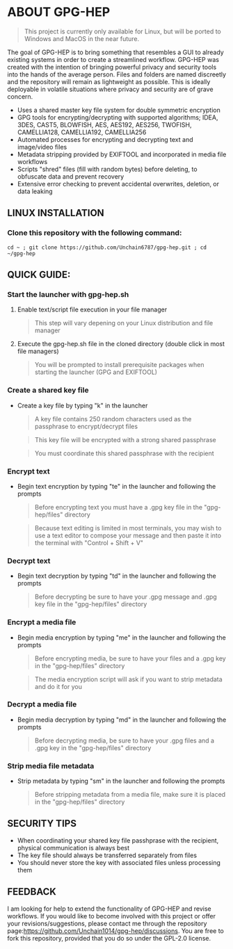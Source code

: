 # ABOUT GPG-HEP
> This project is currently only available for Linux, but will be ported to Windows and MacOS in the near future.

The goal of GPG-HEP is to bring something that resembles a GUI to already existing systems in order to create a streamlined workflow. GPG-HEP was created with the intention of bringing powerful privacy and security tools into the hands of the average person. Files and folders are named discreetly and the repository will remain as lightweight as possible. This is ideally deployable in volatile situations where privacy and security are of grave concern.

- Uses a shared master key file system for double symmetric encryption
- GPG tools for encrypting/decrypting with supported algorithms; IDEA, 3DES, CAST5, BLOWFISH, AES, AES192, AES256, TWOFISH, CAMELLIA128, CAMELLIA192, CAMELLIA256
- Automated processes for encrypting and decrypting text and image/video files
- Metadata stripping provided by EXIFTOOL and incorporated in media file workflows
- Scripts "shred" files (fill with random bytes) before deleting, to obfuscate data and prevent recovery
- Extensive error checking to prevent accidental overwrites, deletion, or data leaking

## LINUX INSTALLATION
### Clone this repository with the following command:
```
cd ~ ; git clone https://github.com/Unchain6787/gpg-hep.git ; cd ~/gpg-hep
```
## QUICK GUIDE:
### Start the launcher with gpg-hep.sh
1. Enable text/script file execution in your file manager
   > This step will vary depening on your Linux distribution and file manager
2. Execute the gpg-hep.sh file in the cloned directory (double click in most file managers)
   > You will be prompted to install prerequisite packages when starting the launcher (GPG and EXIFTOOL)
### Create a shared key file
- Create a key file by typing "k" in the launcher
   > A key file contains 250 random characters used as the passphrase to encrypt/decrypt files

   > This key file will be encrypted with a strong shared passphrase

   > You must coordinate this shared passphrase with the recipient
### Encrypt text
- Begin text encryption by typing "te" in the launcher and following the prompts
   > Before encrypting text you must have a .gpg key file in the "gpg-hep/files" directory

   > Because text editing is limited in most terminals, you may wish to use a text editor to compose your message and then paste it into the terminal with "Control + Shift + V"
### Decrypt text
- Begin text decryption by typing "td" in the launcher and following the prompts
   > Before decrypting be sure to have your .gpg message and .gpg key file in the "gpg-hep/files" directory
### Encrypt a media file
- Begin media encryption by typing "me" in the launcher and following the prompts
   > Before encrypting media, be sure to have your files and a .gpg key in the "gpg-hep/files" directory

   > The media encryption script will ask if you want to strip metadata and do it for you
### Decrypt a media file
- Begin media decryption by typing "md" in the launcher and following the prompts
   > Before decrypting media, be sure to have your .gpg files and a .gpg key in the "gpg-hep/files" directory
### Strip media file metadata
- Strip metadata by typing "sm" in the launcher and following the prompts
   > Before stripping metadata from a media file, make sure it is placed in the "gpg-hep/files" directory
## SECURITY TIPS
- When coordinating your shared key file passhprase with the recipient, physical communication is always best
- The key file should always be transferred separately from files
- You should never store the key with associated files unless processing them

## FEEDBACK
I am looking for help to extend the functionality of GPG-HEP and revise workflows. If you would like to become involved with this project or offer your revisions/suggestions, please contact me through the repository page:https://github.com/Unchain1014/gpg-hep/discussions. You are free to fork this repository, provided that you do so under the GPL-2.0 license.
